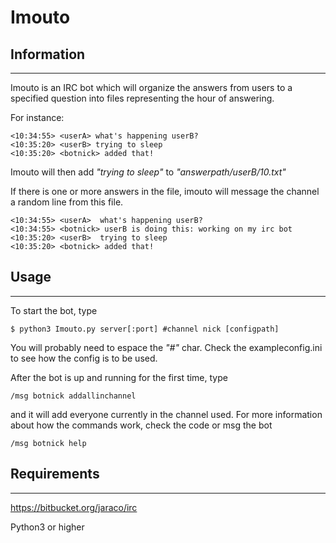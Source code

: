 # Imouto

## Information
----------
Imouto is an IRC bot which will organize the answers from users to a specified question into
files representing the hour of answering.

For instance:

```
<10:34:55> <userA> what's happening userB?
<10:35:20> <userB> trying to sleep
<10:35:20> <botnick> added that!
```
Imouto will then add *"trying to sleep"* to *"answerpath/userB/10.txt"*

If there is one or more answers in the file, imouto will message the channel a random line from this file.


```
<10:34:55> <userA> 	what's happening userB?
<10:34:55> <botnick> userB is doing this: working on my irc bot
<10:35:20> <userB> 	trying to sleep
<10:35:20> <botnick> added that!
```

## Usage
----------
To start the bot, type
```
$ python3 Imouto.py server[:port] #channel nick [configpath]
```

You will probably need to espace the *"#"* char.
Check the exampleconfig.ini to see how the config is to be used.

After the bot is up and running for the first time, type
```
/msg botnick addallinchannel
```
 and it will add everyone currently in the channel used.
For more information about how the commands work, check the code or msg the bot

```
/msg botnick help
```

## Requirements
----------
https://bitbucket.org/jaraco/irc

Python3 or higher
